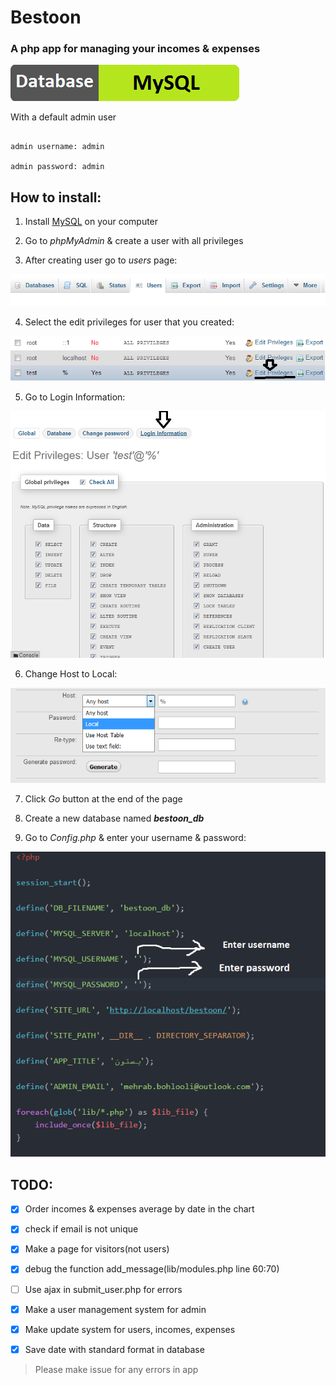 # Bestoon

### A php app for managing your incomes & expenses

[![Database](includes/images/db.png)](https://www.mysql.com)

With a default admin user

```

admin username: admin

admin password: admin

```

## How to install:

1. Install [MySQL](https://www.mysql.com/downloads) on your computer

2. Go to _phpMyAdmin_ & create a user with all privileges

3. After creating user go to _users_ page:

![user page](includes/images/users.png)

4. Select the edit privileges for user that you created:

![user page](includes/images/users2.png)

5. Go to Login Information:

![user page](includes/images/users3.png)

6. Change Host to Local:

![user page](includes/images/users4.png)

7. Click _Go_ button at the end of the page

8. Create a new database named __*bestoon_db*__

9. Go to _Config.php_ & enter your username & password:

![user page](includes/images/config.png)


## TODO:

- [x] Order incomes & expenses average by date in the chart
- [x] check if email is not unique
- [x] Make a page for visitors(not users)
- [x] debug the function add_message(lib/modules.php line 60:70)
- [ ] Use ajax in submit_user.php for errors
- [x] Make a user management system for admin
- [x] Make update system for users, incomes, expenses
- [x] Save date with standard format in database


> Please make issue for any errors in app 
